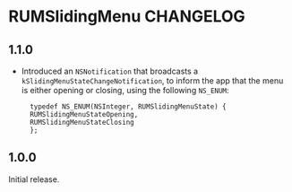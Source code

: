 # RUMSlidingMenu CHANGELOG

## 1.1.0

* Introduced an `NSNotification` that broadcasts a `kSlidingMenuStateChangeNotification`, to inform the app that the menu is either opening or closing, using the following `NS_ENUM`:

		typedef NS_ENUM(NSInteger, RUMSlidingMenuState) {
    	RUMSlidingMenuStateOpening,
    	RUMSlidingMenuStateClosing
		};

## 1.0.0

Initial release.
